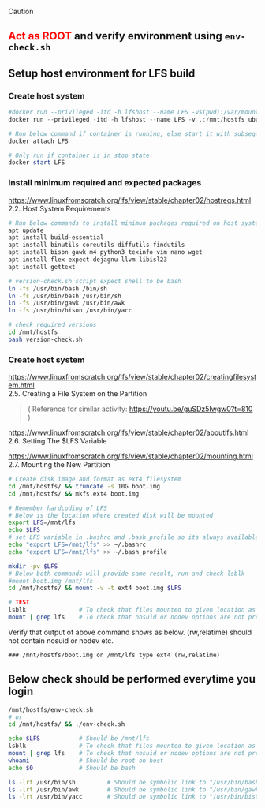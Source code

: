 > [!CAUTION]  
<font color="#FF0000"><b> Act as ROOT </b></font> and verify environment using ```env-check.sh```
---

## Setup host environment for LFS build

### Create host system
```powershell
#docker run --privileged -itd -h lfshost --name LFS -v$(pwd):/var/mountdisk ubuntu
docker run --privileged -itd -h lfshost --name LFS -v .:/mnt/hostfs ubuntu:24.04

# Run below command if container is running, else start it with subsequent command and attach again.
docker attach LFS

# Only run if container is in stop state
docker start LFS
```

### Install minimum required and expected packages
https://www.linuxfromscratch.org/lfs/view/stable/chapter02/hostreqs.html  
2.2. Host System Requirements  
```bash
# Run below commands to install minimun packages required on host system for LFS build
apt update
apt install build-essential
apt install binutils coreutils diffutils findutils
apt install bison gawk m4 python3 texinfo vim nano wget
apt install flex expect dejagnu llvm libisl23
apt install gettext

# version-check.sh script expect shell to be bash
ln -fs /usr/bin/bash /bin/sh
ln -fs /usr/bin/bash /usr/bin/sh
ln -fs /usr/bin/gawk /usr/bin/awk
ln -fs /usr/bin/bison /usr/bin/yacc

# check required versions
cd /mnt/hostfs
bash version-check.sh
```

### Create host system

https://www.linuxfromscratch.org/lfs/view/stable/chapter02/creatingfilesystem.html  
2.5. Creating a File System on the Partition  
>( Reference for similar activity: https://youtu.be/guSDz5Iwgw0?t=810 )

https://www.linuxfromscratch.org/lfs/view/stable/chapter02/aboutlfs.html  
2.6. Setting The $LFS Variable  

https://www.linuxfromscratch.org/lfs/view/stable/chapter02/mounting.html  
2.7. Mounting the New Partition  

```bash
# Create disk image and format as ext4 filesystem
cd /mnt/hostfs/ && truncate -s 10G boot.img
cd /mnt/hostfs/ && mkfs.ext4 boot.img

# Remember hardcoding of LFS
# Below is the location where created disk will be mounted
export LFS=/mnt/lfs
echo $LFS
# set LFS variable in .bashrc and .bash_profile so its always available
echo "export LFS=/mnt/lfs" >> ~/.bashrc
echo "export LFS=/mnt/lfs" >> ~/.bash_profile

mkdir -pv $LFS
# Below both commands will provide same result, run and check lsblk
#mount boot.img /mnt/lfs
cd /mnt/hostfs/ && mount -v -t ext4 boot.img $LFS

```

```bash
# TEST 
lsblk               # To check that files mounted to given location as loop device
mount | grep lfs    # To check that nosuid or nodev options are not present
```

Verify that output of above command shows as below. (rw,relatime) should not contain nosuid or nodev etc.
```
### /mnt/hostfs/boot.img on /mnt/lfs type ext4 (rw,relatime)
```

## Below check should be performed everytime you login

```bash
/mnt/hostfs/env-check.sh
# or
cd /mnt/hostfs/ && ./env-check.sh
```


```bash
echo $LFS           # Should be /mnt/lfs
lsblk               # To check that files mounted to given location as loop device
mount | grep lfs    # To check that nosuid or nodev options are not present
whoami              # Should be root on host
echo $0             # Should be bash

ls -lrt /usr/bin/sh         # Should be symbolic link to "/usr/bin/bash" if its not than run as root "ln -fs /usr/bin/bash /usr/bin/sh"
ls -lrt /usr/bin/awk        # Should be symbolic link to "/usr/bin/gawk" if its not than run as root "ln -fs /usr/bin/gawk /usr/bin/awk"
ls -lrt /usr/bin/yacc       # Should be symbolic link to "/usr/bin/bison" if its not than run as root "ln -fs /usr/bin/bison /usr/bin/yacc"

```